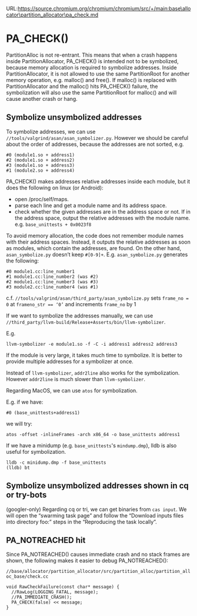 URL:https://source.chromium.org/chromium/chromium/src/+/main:base\allocator\partition_allocator\pa_check.md
# PA_CHECK()

PartitionAlloc is not re-entrant. This means that when a crash happens inside PartitionAllocator, PA_CHECK() is intended not to be symbolized, because memory allocation is required to symbolize addresses. Inside PartitionAllocator, it is not allowed to use the same PartitionRoot for another memory operation, e.g. malloc() and free(). If malloc() is replaced with PartitionAllocator and the malloc() hits PA_CHECK() failure, the symbolization will also use the same PartitionRoot for malloc() and will cause another crash or hang.

## Symbolize unsymbolized addresses

To symbolize addresses, we can use `//tools/valgrind/asan/asan_symbolizer.py`. However we should be careful about the order of addresses, because the addresses are not sorted, e.g.

```
#0 (module1.so + address1)
#2 (module1.so + address2)
#3 (module1.so + address3)
#1 (module2.so + address4)
```

PA_CHECK() makes addresses relative addresses inside each module, but it does the following on linux (or Android):

- open /proc/self/maps.
- parse each line and get a module name and its address space.
- check whether the given addresses are in the address space or not. If in the address space, output the relative addresses with the module name. e.g. `base_unittests + 0x0023f8`

To avoid memory allocation, the code does not remember module names with their address spaces. Instead, it outputs the relative addresses as soon as modules, which contain the addresses, are found. On the other hand, `asan_symbolize.py` doesn’t keep `#[0-9]+`. E.g. `asan_symbolize.py` generates the following:

```
#0 module1.cc:line_number1
#1 module1.cc:line_number2 (was #2)
#2 module1.cc:line_number3 (was #3)
#3 module2.cc:line_number4 (was #1)
```

c.f. `//tools/valgrind/asan/third_party/asan_symbolize.py` sets `frame_no = 0` at `frameno_str == ‘0’` and increments `frame_no` by 1

If we want to symbolize the addresses manually, we can use `//third_party/llvm-build/Release+Asserts/bin/llvm-symbolizer`.

E.g.
```
llvm-symbolizer -e module1.so -f -C -i address1 address2 address3
```

If the module is very large, it takes much time to symbolize. It is better to provide multiple addresses for a symbolizer at once.

Instead of `llvm-symbolizer`, `addr2line` also works for the symbolization. However `addr2line` is much slower than `llvm-symbolizer`.

Regarding MacOS, we can use `atos` for symbolization.

E.g. if we have:
```
#0 (base_unittests+address1)
```
we will try:
```
atos -offset -inlineFrames -arch x86_64 -o base_unittests address1
```

If we have a minidump (e.g. `base_unittests`'s `mindump.dmp`), lldb is also useful for symbolization.

```
lldb -c minidump.dmp -f base_unittests
(lldb) bt
```

## Symbolize unsymbolized addresses shown in cq or try-bots

(googler-only) Regarding cq or tri, we can get binaries from `cas input`. We will open the “swarming task page” and follow the “Download inputs files into directory foo:” steps in the “Reproducing the task locally”.

## PA_NOTREACHED hit

Since PA_NOTREACHED() causes immediate crash and no stack frames are shown, the following makes it easier to debug PA_NOTREACHED():

`//base/allocator/partition_allocator/src/partition_alloc/partition_alloc_base/check.cc`
```
void RawCheckFailure(const char* message) {
  //RawLog(LOGGING_FATAL, message);
  //PA_IMMEDIATE_CRASH();
  PA_CHECK(false) << message;
}
```
